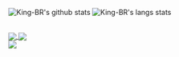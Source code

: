 ![King-BR's github stats](https://github-readme-stats.vercel.app/api?username=King-BR&show_icons=true&count_private=true&custom_title=King-BR%27s%20GitHub%20Stats)
![King-BR's langs stats](https://github-readme-stats.vercel.app/api/top-langs/?username=King-BR&layout=compact&langs_count=10&custom_title=Most%20used%20languages)

<br>

<a href="https://github.com/King-BR/ReactorBot">
  <img align="center" src="https://github-readme-stats.vercel.app/api/pin/?username=King-BR&repo=ReactorBot&show_owner=true" />
</a>
<a href="https://github.com/King-BR/Chemdustry">
  <img align="center" src="https://github-readme-stats.vercel.app/api/pin/?username=King-BR&repo=Chemdustry&show_owner=true" />
</a>

<br>

<a href="https://github.com/arubinofaux/mozambique-api-wrapper">
  <img align="center" src="https://github-readme-stats.vercel.app/api/pin/?username=arubinofaux&repo=mozambique-api-wrapper&show_owner=true" />
</a>

